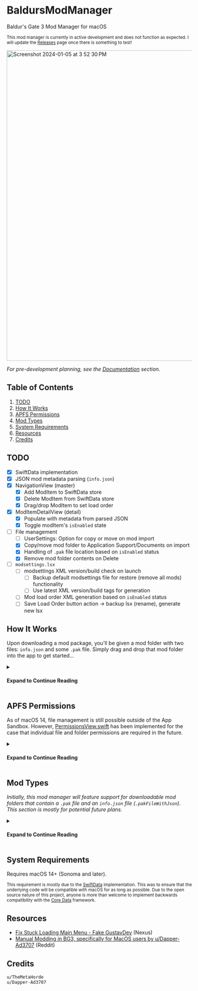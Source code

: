 # BaldursModManager
Baldur's Gate 3 Mod Manager for macOS

<sup>This mod manager is currently in active development and does not function as expected. I will update the [Releases](https://github.com/revblaze/BaldursModManager/releases) page once there is something to test!</sup>

<img width="843" alt="Screenshot 2024-01-05 at 3 52 30 PM" src="https://github.com/revblaze/BaldursModManager/assets/1476332/d7af718f-4468-4894-9638-53864b1e00b6">

<i>For pre-development planning, see the [Documentation](/Documentation/) section.</i>

## Table of Contents

1. [TODO](#todo)
2. [How It Works](#how-it-works)
3. [APFS Permissions](#apfs-permissions)
4. [Mod Types](#mod-types)
5. [System Requirements](#system-requirements)
6. [Resources](#resources)
7. [Credits](#credits)

## TODO

- [x] SwiftData implementation
- [x] JSON mod metadata parsing (`info.json`)
- [x] NavigationView (master)
  - [x] Add ModItem to SwiftData store
  - [x] Delete ModItem from SwiftData store 
  - [x] Drag/drop ModItem to set load order
- [x] ModItemDetailView (detail)
  - [x] Populate with metadata from parsed JSON
  - [x] Toggle modItem's `isEnabled` state
- [ ] File management
  - [ ] UserSettings: Option for copy or move on mod import 
  - [x] Copy/move mod folder to Application Support/Documents on import
  - [x] Handling of `.pak` file location based on `isEnabled` status
  - [x] Remove mod folder contents on Delete
- [ ] `modsettings.lsx`
  - [ ] modsettings XML version/build check on launch
    - [ ] Backup default modsettings file for restore (remove all mods) functionality
    - [ ] Use latest XML version/build tags for generation
  - [ ] Mod load order XML generation based on `isEnabled` status
  - [ ] Save Load Order button action → backup lsx (rename), generate new lsx

## How It Works

Upon downloading a mod package, you'll be given a mod folder with two files: `info.json` and some `.pak` file. Simply drag and drop that mod folder into the app to get started...

<details>

<summary><h4>Expand to Continue Reading</h4></summary>

If the `info.json` file can be parsed (it contains the required fields `Name, Folder, UUID, MD5`) then the mod folder will be accepted. 

From here, the mod folder will be stored in the app's `Application Support/` directory. Simultaneously, a new entry will be added to the app's local database that will include a reference to the mod folder directory, as well as the metadata parsed from the JSON file. Each new entry will also be added to the end of the load order list and given an order number based on its position in the list. 

### Load Order

Rearranging mods in the sidebar will update the order number of each mod, respective to their new position in the list.

### Enabling / Disabling

Newly added mods are disabled by default. 

<b><i>Enabling</i></b> a mod will move that mod's `.pak` file to the BG3 `Mods/` directory. It will also queue the metadata (parsed from the JSON file) to be added to the `modsettings.lsx` file. 

<b><i>Disabling</i></b> a mod will move the `.pak` file back to the mod folder (in the app's `Application Support/` directory), and will remove its associated metadata from the `modsettings.lsx` queue.

### Saving / Restoring

<b><i>Save Mod Settings</i></b> will backup the existing `modsettings.lsx` file and replace it with a new, identical file that includes the metadata of the enabled mods in your load order. The order in which these mods are added will depend on their order in the list. This new modsettings file will be given permissions that mimic the system's file-locking functionality, as seen in the Finder app.

Adding new mods, enabling/disabling existings mods and/or modifying the load order–followed by <b><i>Save Mod Settings</i></b>–will simply replace the existing `modsettings.lsx` file with a newly generated one.

<b><i>Restore Mod Settings</i></b> will replace any existing `modsettings.lsx` file with the one that was initially backed up from the first time you saved mod settings.

</details>

## APFS Permissions

As of macOS 14, file management is still possible outside of the App Sandbox. However, [PermissionsView.swift](https://github.com/revblaze/BaldursModManager/blob/main/BaldursModManager/Views/PermissionsView.swift) has been implemented for the case that individual file and folder permissions are required in the future.

<details>

<summary><h4>Expand to Continue Reading</h4></summary>

<img width="1012" alt="Screenshot 2024-01-07 at 3 53 09 PM" src="https://github.com/revblaze/BaldursModManager/assets/1476332/b1dc8690-300d-44e2-92a1-0fec3e1cfc95">
<img width="1012" alt="Screenshot 2024-01-07 at 3 53 18 PM" src="https://github.com/revblaze/BaldursModManager/assets/1476332/234a4478-b89b-42cc-b5b5-60c85b1c3826">
<img width="1012" alt="Screenshot 2024-01-07 at 3 53 36 PM" src="https://github.com/revblaze/BaldursModManager/assets/1476332/17e4dd96-1d17-4c2f-9fa1-38d7e6331437">

</details>

## Mod Types

<i>Initially, this mod manager will feature support for downloadable mod folders that contain a `.pak` file and an `info.json` file (`.pakFileWithJson`). This section is mostly for potential future plans.</i>

<details>

<summary><h4>Expand to Continue Reading</h4></summary>

```swift
enum ModType {
  case pakFile
  case pakFileWithUuid
  case pakFileWithJson
  case replaceFileStructure
}
```

`.pakFile` <i>ie. [Baldur's Gate 3 Mod Fixer](https://www.nexusmods.com/baldursgate3/mods/141)</i>
  - Mod contents: PAK file
  - PAK file simply needs to be placed in `Mods/` folder for it to work

`.pakFileWithUuid` <i>ie. [UnlockLevelCurve](https://www.nexusmods.com/baldursgate3/mods/377)</i>
  - Mod contents: PAK file
  - Mod description contains UUID values per associated PAK file
  - PAK file needs to be placed in `Mods/` folder; UUID key-value must be added to modsettings.lsx

`.pakFileWithJson` <i>ie. [Faces of Faerun](https://www.nexusmods.com/baldursgate3/mods/429)</i>
  - Mod contents: PAK file, info.json
  - PAK file needs to be placed in `Mods/` folder; JSON contents must be parsed and added to modsettings.lsx

`.replaceFileStructure` <i>ie. [Level 20 (Multiclass)](https://www.nexusmods.com/baldursgate3/mods/570)</i>
  - Mod contents: file-folder structure that mimics game data files (`{MOD}/Data/Public/.../file`)
  - Files need to replace existing files at their exact locations
  - `{MOD}/Data/Public/.../file` → `{GAME}/Data/Public/.../file`

</details>

## System Requirements

Requires macOS 14+ (Sonoma and later).

<sup>This requirement is mostly due to the [SwiftData](https://developer.apple.com/documentation/swiftdata) implementation. This was to ensure that the underlying code will be compatible with macOS for as long as possible. Due to the open source nature of this project, anyone is more than welcome to implement backwards compatibility with the [Core Data](https://developer.apple.com/documentation/coredata) framework.

## Resources

- [Fix Stuck Loading Main Menu - Fake GustavDev](https://www.nexusmods.com/baldursgate3/mods/611) (Nexus)
- [Manual Modding in BG3, specifically for MacOS users by u/Dapper-Ad3707](https://www.reddit.com/r/BaldursGate3/comments/15cksse/manual_modding_in_bg3_specifically_for_macos_users/) (Reddit)

## Credits

```
u/TheMetaHorde
u/Dapper-Ad3707
```
